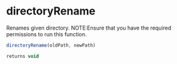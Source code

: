 # directoryRename

Renames given directory. NOTE:Ensure that you have the required permissions to run this function.

```javascript
directoryRename(oldPath, newPath)
```

```javascript
returns void
```
